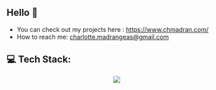 ## Hello 👋

- You can check out my projects here : https://www.chmadran.com/
- How to reach me: charlotte.madrangeas@gmail.com

## 💻 Tech Stack:

<p align="center">
    <a href="https://skillicons.dev">
    <img src="https://skillicons.dev/icons?i=python,c,cpp,js,ts,tensorflow,pytorch,sklearn,postgres,mysql,nodejs,nestjs,docker,git,&perline=50" />
    </a>
</p>
